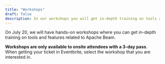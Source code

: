 ```yaml
---
title: "Workshops"
draft: false
description: In our workshops you will get in-depth training on tools and features related to Apache Beam. 
---
```


On July 20, we will have hands-on workshops where you can get in-depth training on tools and features related to Apache Beam. 

**Workshops are only available to onsite attendees with a 3-day pass**. When getting your ticket in Eventbrite, select the workshop that you are interested in.


